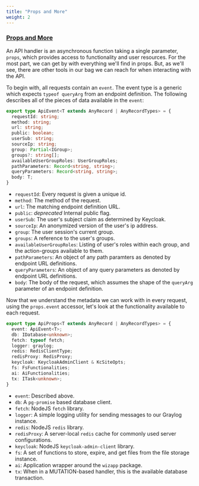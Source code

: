 ```yaml
---
title: "Props and More"
weight: 2
---
```


### [Props and More](#props-and-more)

An API handler is an asynchronous function taking a single parameter, `props`, which provides access to functionality and user resources. For the most part, we can get by with everything we'll find in props. But, as we'll see, there are other tools in our bag we can reach for when interacting with the API.

To begin with, all requests contain an `event`. The event type is a generic which expects `typeof queryArg` from an endpoint definition. The following describes all of the pieces of data available in the `event`:

```typescript
export type ApiEvent<T extends AnyRecord | AnyRecordTypes> = {
  requestId: string;
  method: string;
  url: string;
  public: boolean;
  userSub: string;
  sourceIp: string;
  group: Partial<IGroup>;
  groups?: string[];
  availableUserGroupRoles: UserGroupRoles;
  pathParameters: Record<string, string>;
  queryParameters: Record<string, string>;
  body: T;
}
```

- `requestId`: Every request is given a unique id.
- `method`: The method of the request.
- `url`: The matching endpoint definition URL.
- `public`: _deprecated_ Internal public flag.
- `userSub`: The user's subject claim as determined by Keycloak.
- `sourceIp`: An anonymized version of the user's ip address.
- `group`: The user session's current group.
- `groups`: A reference to the user's groups.
- `availableUserGroupRoles`: Listing of user's roles within each group, and the action-groups available to them.
- `pathParameters`: An object of any path paramters as denoted by endpoint URL definitions.
- `queryParameters`: An object of any query parameters as denoted by endpoint URL definitions.
- `body`: The body of the request, which assumes the shape of the `queryArg` parameter of an endpoint definition.

Now that we understand the metadata we can work with in every request, using the `props.event` accessor, let's look at the functionality available to each request. 


```typescript
export type ApiProps<T extends AnyRecord | AnyRecordTypes> = {
  event: ApiEvent<T>;
  db: IDatabase<unknown>;
  fetch: typeof fetch;
  logger: graylog;
  redis: RedisClientType;
  redisProxy: RedisProxy;
  keycloak: KeycloakAdminClient & KcSiteOpts;
  fs: FsFunctionalities;
  ai: AiFunctionalities;
  tx: ITask<unknown>;
}
```

- `event`: Described above.
- `db`: A `pg-promise` based database client.
- `fetch`: NodeJS `fetch` library.
- `logger`: A simple logging utility for sending messages to our Graylog instance.
- `redis`: NodeJS `redis` library.
- `redisProxy`: A server-local `redis` cache for commonly used server configurations.
- `keycloak`: NodeJS `keycloak-admin-client` library.
- `fs`: A set of functions to store, expire, and get files from the file storage instance.
- `ai`: Application wrapper around the `wizapp` package.
- `tx`: When in a MUTATION-based handler, this is the available database transaction.